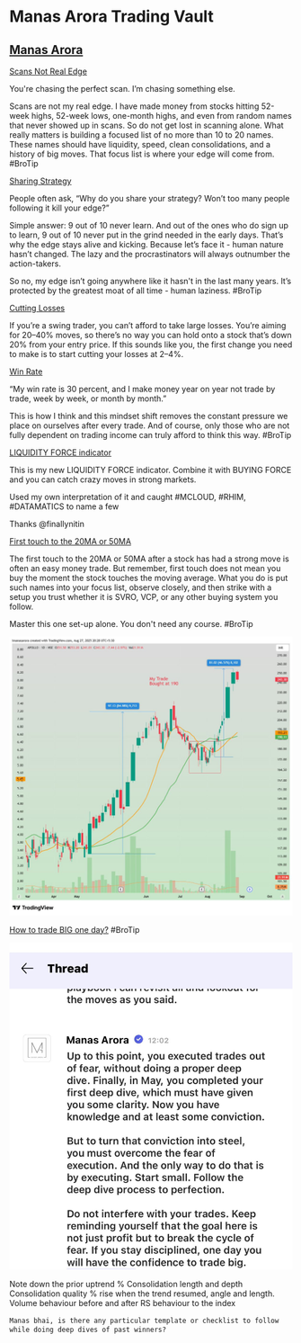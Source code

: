 
# **Manas Arora Trading Vault**

## [Manas Arora](https://x.com/iManasArora)

[Scans Not Real Edge](https://x.com/iManasArora/status/1958008843733995682)

You're chasing the perfect scan. I’m chasing something else.

Scans are not my real edge. I have made money from stocks hitting 52-week highs, 52-week lows, one-month highs, and even from random names that never showed up in scans. So do not get lost in scanning alone. What really matters is building a focused list of no more than 10 to 20 names. These names should have liquidity, speed, clean consolidations, and a history of big moves. That focus list is where your edge will come from.
#BroTip


[Sharing Strategy](https://x.com/iManasArora/status/1957685620815307180)

People often ask, “Why do you share your strategy? Won’t too many people following it kill your edge?”

Simple answer: 9 out of 10 never learn. And out of the ones who do sign up to learn, 9 out of 10 never put in the grind needed in the early days. That’s why the edge stays alive and kicking. Because let’s face it - human nature hasn’t changed. The lazy and the procrastinators will always outnumber the action-takers.

So no, my edge isn’t going anywhere like it hasn't in the last many years. It’s protected by the greatest moat of all time - human laziness.
#BroTip


[Cutting Losses](https://x.com/iManasArora/status/1909201242011639830)

If you’re a swing trader, you can’t afford to take large losses. You’re aiming for 20–40% moves, so there’s no way you can hold onto a stock that’s down 20% from your entry price. If this sounds like you, the first change you need to make is to start cutting your losses at 2–4%.

[Win Rate](https://x.com/iManasArora/status/1948655787179380970)

“My win rate is 30 percent, and I make money year on year not trade by trade, week by week, or month by month.”

This is how I think and this mindset shift removes the constant pressure we place on ourselves after every trade. And of course, only those who are not fully dependent on trading income can truly afford to think this way.
#BroTip

[LIQUIDITY FORCE indicator](https://x.com/iManasArora/status/1947887759852769599)

This is my new LIQUIDITY FORCE indicator. Combine it with BUYING FORCE and you can catch crazy moves in strong markets.

Used my own interpretation of it and caught #MCLOUD, #RHIM, #DATAMATICS to name a few

Thanks @finallynitin

[First touch to the 20MA or 50MA](https://x.com/iManasArora/status/1960718632083714526)

The first touch to the 20MA or 50MA after a stock has had a strong move is often an easy money trade. But remember, first touch does not mean you buy the moment the stock touches the moving average. What you do is put such names into your focus list, observe closely, and then strike with a setup you trust whether it is SVRO, VCP, or any other buying system you follow.

Master this one set-up alone. You don't need any course.
#BroTip

![img.png](img.png)

[How to trade BIG one day?](https://x.com/agarwaltarun28/status/1960603661928947749)
#BroTip

![img_1.png](img_1.png)

Note down
the prior uptrend %
Consolidation length and depth
Consolidation quality
% rise when the trend resumed, angle and length.
Volume behaviour before and after
RS behaviour to the index

```
Manas bhai, is there any particular template or checklist to follow while doing deep dives of past winners?
```

